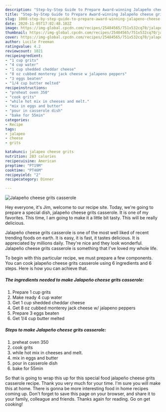 ```yaml
---
description: "Step-by-Step Guide to Prepare Award-winning Jalapeño cheese grits casserole"
title: "Step-by-Step Guide to Prepare Award-winning Jalapeño cheese grits casserole"
slug: 1008-step-by-step-guide-to-prepare-award-winning-jalapeno-cheese-grits-casserole
date: 2020-11-05T17:02:48.102Z
image: https://img-global.cpcdn.com/recipes/25484565/751x532cq70/jalapeno-cheese-grits-casserole-recipe-main-photo.jpg
thumbnail: https://img-global.cpcdn.com/recipes/25484565/751x532cq70/jalapeno-cheese-grits-casserole-recipe-main-photo.jpg
cover: https://img-global.cpcdn.com/recipes/25484565/751x532cq70/jalapeno-cheese-grits-casserole-recipe-main-photo.jpg
author: Lucile Freeman
ratingvalue: 4.2
reviewcount: 1021
recipeingredient:
- "1 cup grits"
- "4 cup water"
- "1 cup shedded cheddar cheese"
- "8 oz cubbed monterey jack cheese w jalapeno peppers"
- "3 eggs beaten"
- "1/4 cup butter melted"
recipeinstructions:
- "preheat oven 350"
- "cook grits"
- "while hot mix in cheeses and melt."
- "mix in eggs and butter"
- "pour in casserole dish"
- "bake for 55min"
categories:
- Recipe
tags:
- jalapeo
- cheese
- grits

katakunci: jalapeo cheese grits 
nutrition: 283 calories
recipecuisine: American
preptime: "PT19M"
cooktime: "PT46M"
recipeyield: "2"
recipecategory: Dinner

---
```



![Jalapeño cheese grits casserole](https://img-global.cpcdn.com/recipes/25484565/751x532cq70/jalapeno-cheese-grits-casserole-recipe-main-photo.jpg)

Hey everyone, it's Jim, welcome to our recipe site. Today, we're going to prepare a special dish, jalapeño cheese grits casserole. It is one of my favorites. This time, I am going to make it a little bit tasty. This will be really delicious.



Jalapeño cheese grits casserole is one of the most well liked of recent trending foods on earth. It is easy, it is fast, it tastes delicious. It is appreciated by millions daily. They're nice and they look wonderful. Jalapeño cheese grits casserole is something that I've loved my whole life.


To begin with this particular recipe, we must prepare a few components. You can cook jalapeño cheese grits casserole using 6 ingredients and 6 steps. Here is how you can achieve that.

<!--inarticleads1-->

##### The ingredients needed to make Jalapeño cheese grits casserole:

1. Prepare 1 cup grits
1. Make ready 4 cup water
1. Get 1 cup shedded cheddar cheese
1. Get 8 oz cubbed monterey jack cheese w/ jalapeno peppers
1. Prepare 3 eggs beaten
1. Get 1/4 cup butter melted




<!--inarticleads2-->

##### Steps to make Jalapeño cheese grits casserole:

1. preheat oven 350
1. cook grits
1. while hot mix in cheeses and melt.
1. mix in eggs and butter
1. pour in casserole dish
1. bake for 55min




So that is going to wrap this up for this special food jalapeño cheese grits casserole recipe. Thank you very much for your time. I'm sure you will make this at home. There is gonna be more interesting food in home recipes coming up. Don't forget to save this page on your browser, and share it to your family, colleague and friends. Thanks again for reading. Go on get cooking!
